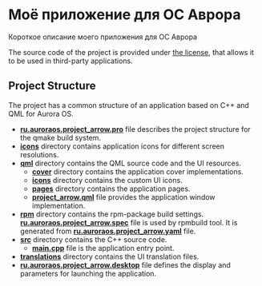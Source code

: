 # Моё приложение для ОС Аврора

Короткое описание моего приложения для ОС Аврора

The source code of the project is provided under
[the license](LICENSE.BSD-3-CLAUSE.md),
that allows it to be used in third-party applications.

## Project Structure

The project has a common structure
of an application based on C++ and QML for Aurora OS.

* **[ru.auroraos.project_arrow.pro](ru.auroraos.project_arrow.pro)** file
  describes the project structure for the qmake build system.
* **[icons](icons)** directory contains application icons for different screen resolutions.
* **[qml](qml)** directory contains the QML source code and the UI resources.
  * **[cover](qml/cover)** directory contains the application cover implementations.
  * **[icons](qml/icons)** directory contains the custom UI icons.
  * **[pages](qml/pages)** directory contains the application pages.
  * **[project_arrow.qml](qml/project_arrow.qml)** file
    provides the application window implementation.
* **[rpm](rpm)** directory contains the rpm-package build settings.
  **[ru.auroraos.project_arrow.spec](rpm/ru.auroraos.project_arrow.spec)** file is used by rpmbuild tool.
  It is generated from **[ru.auroraos.project_arrow.yaml](rpm/ru.auroraos.project_arrow.yaml)** file.
* **[src](src)** directory contains the C++ source code.
  * **[main.cpp](src/main.cpp)** file is the application entry point.
* **[translations](translations)** directory contains the UI translation files.
* **[ru.auroraos.project_arrow.desktop](ru.auroraos.project_arrow.desktop)** file
  defines the display and parameters for launching the application.
